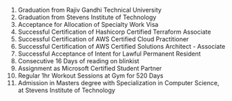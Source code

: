 1. Graduation from Rajiv Gandhi Technical University
2. Graduation from Stevens Institute of Technology
3. Acceptance for Allocation of Specialty Work Visa
4. Successful Certification of Hashicorp Certified Terraform Associate 
5. Successful Certification of AWS Certified Cloud Practitioner
6. Successful Certification of AWS Certified Solutions Architect - Associate
7. Successful Acceptance of Intent for Lawful Permanent Resident
8. Consecutive 16 Days of reading on blinkist
9. Assignment as Microsoft Certified Student Partner
10. Regular 1hr Workout Sessions at Gym for 520 Days
11. Admission in Masters degree with Specialization in Computer Science, at Stevens Institute of Technology